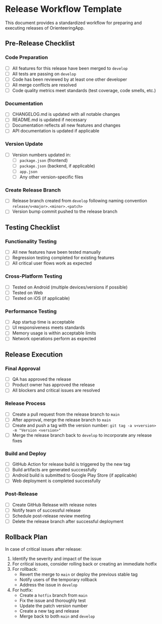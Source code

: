 # Release Workflow Template

This document provides a standardized workflow for preparing and executing releases of OrienteeringApp.

## Pre-Release Checklist

### Code Preparation
- [ ] All features for this release have been merged to `develop`
- [ ] All tests are passing on `develop`
- [ ] Code has been reviewed by at least one other developer
- [ ] All merge conflicts are resolved
- [ ] Code quality metrics meet standards (test coverage, code smells, etc.)

### Documentation
- [ ] CHANGELOG.md is updated with all notable changes
- [ ] README.md is updated if necessary
- [ ] Documentation reflects all new features and changes
- [ ] API documentation is updated if applicable

### Version Update
- [ ] Version numbers updated in:
  - [ ] `package.json` (frontend)
  - [ ] `package.json` (backend, if applicable)
  - [ ] `app.json`
  - [ ] Any other version-specific files

### Create Release Branch
- [ ] Release branch created from `develop` following naming convention `release/v<major>.<minor>.<patch>`
- [ ] Version bump commit pushed to the release branch

## Testing Checklist

### Functionality Testing
- [ ] All new features have been tested manually
- [ ] Regression testing completed for existing features
- [ ] All critical user flows work as expected

### Cross-Platform Testing
- [ ] Tested on Android (multiple devices/versions if possible)
- [ ] Tested on Web
- [ ] Tested on iOS (if applicable)

### Performance Testing
- [ ] App startup time is acceptable
- [ ] UI responsiveness meets standards
- [ ] Memory usage is within acceptable limits
- [ ] Network operations perform as expected

## Release Execution

### Final Approval
- [ ] QA has approved the release
- [ ] Product owner has approved the release
- [ ] All blockers and critical issues are resolved

### Release Process
- [ ] Create a pull request from the release branch to `main`
- [ ] After approval, merge the release branch to `main`
- [ ] Create and push a tag with the version number: `git tag -a v<version> -m "Version <version>"`
- [ ] Merge the release branch back to `develop` to incorporate any release fixes

### Build and Deploy
- [ ] GitHub Action for release build is triggered by the new tag
- [ ] Build artifacts are generated successfully
- [ ] Android build is submitted to Google Play Store (if applicable)
- [ ] Web deployment is completed successfully

### Post-Release
- [ ] Create GitHub Release with release notes
- [ ] Notify team of successful release
- [ ] Schedule post-release review meeting
- [ ] Delete the release branch after successful deployment

## Rollback Plan

In case of critical issues after release:

1. Identify the severity and impact of the issue
2. For critical issues, consider rolling back or creating an immediate hotfix
3. For rollback:
   - Revert the merge to `main` or deploy the previous stable tag
   - Notify users of the temporary rollback
   - Address the issue in `develop`
4. For hotfix:
   - Create a `hotfix` branch from `main`
   - Fix the issue and thoroughly test
   - Update the patch version number
   - Create a new tag and release
   - Merge back to both `main` and `develop`